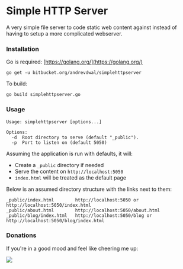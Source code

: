 # Simple HTTP Server #

A very simple file server to code static web content against instead of having to setup a more complicated webserver.

### Installation ###

Go is required: [https://golang.org/](https://golang.org/)

    go get -u bitbucket.org/andrevdwal/simplehttpserver

To build:

    go build simplehttpserver.go

### Usage ###
~~~
Usage: simplehttpserver [options...]

Options:
  -d  Root directory to serve (default "_public").
  -p  Port to listen on (default 5050)
~~~

Assuming the application is run with defaults, it will:

* Create a `_public` directory if needed
* Serve the content on `http://localhost:5050`
* `index.html` will be treated as the default page

Below is an assumed directory structure with the links next to them:
~~~
_public/index.html        http://localhost:5050 or http://localhost:5050/index.html
_public/about.html        http://localhost:5050/about.html
_public/blog/index.html   http://localhost:5050/blog or http://localhost:5050/blog/index.html
~~~

### Donations ###
If you're in a good mood and feel like cheering me up:

[![](https://www.paypalobjects.com/en_US/i/btn/btn_donateCC_LG.gif)](https://www.paypal.com/cgi-bin/webscr?cmd=_s-xclick&hosted_button_id=NC9B4QUU3JZRJ)